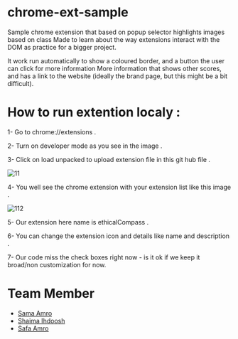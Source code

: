 # chrome-ext-sample
Sample chrome extension that based on popup selector highlights images based on class 
Made to learn about the way extensions interact with the DOM as practice for a bigger project.

 It work run automatically to show a coloured border, and a button the user can click for more information
More information that shows other scores, and has a link to the website (ideally the brand page, but this might be a bit difficult).


# How to run extention localy :
   1- Go to  chrome://extensions  .
   
   2- Turn on developer mode as you see in the image . 
   
   3- Click on load unpacked to upload extension file in this git hub file .
   
   ![11](https://user-images.githubusercontent.com/35188117/56283075-60587f80-6119-11e9-87bc-70680fd5f0fc.png)
    
   4- You well see the chrome extension with your extension list like this image .
   
   ![112](https://user-images.githubusercontent.com/35188117/56283221-c1805300-6119-11e9-9357-b1b2cf4e8d98.png)
    
   5- Our extension here name is ethicalCompass .
   
   6- You can change the extension icon and details like name and description .
   
   7- Our code miss the check boxes right now - is it ok if we keep it broad/non customization for now.
    

# Team Member
- [Sama Amro](https://github.com/Samaamro20)
- [Shaima Ihdoosh](https://github.com/shaima96)
- [Safa Amro](https://github.com/safaaamro)
